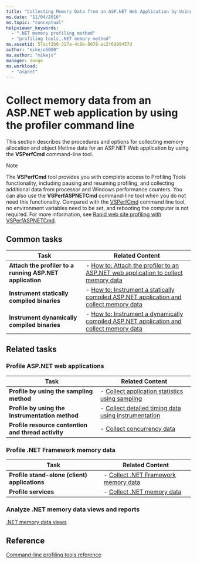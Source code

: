 ```yaml
---
title: "Collecting Memory Data from an ASP.NET Web Application by Using the Profiler Command Line | Microsoft Docs"
ms.date: "11/04/2016"
ms.topic: "conceptual"
helpviewer_keywords: 
  - ".NET memory profiling method"
  - "profiling tools,.NET memory method"
ms.assetid: 57acf2b0-327a-4c0e-8078-ac2f6d99457d
author: "mikejo5000"
ms.author: "mikejo"
manager: douge
ms.workload: 
  - "aspnet"
---
```

# Collect memory data from an ASP.NET web application by using the profiler command line
This section describes the procedures and options for collecting memory allocation and object lifetime data for an ASP.NET Web application by using the **VSPerfCmd** command-line tool.  
  
> [!NOTE]
>  The **VSPerfCmd** tool provides you with complete access to Profiling Tools functionality, including pausing and resuming profiling, and collecting additional data from processor and Windows performance counters. You can also use the  **VSPerfASPNETCmd** command-line tool when you do not need this functionality. Compared with the [VSPerfCmd](../profiling/vsperfcmd.md) command line tool, no environment variables need to be set, and rebooting the computer is not required. For more information, see [Rapid web site profiling with VSPerfASPNETCmd](../profiling/rapid-web-site-profiling-with-vsperfaspnetcmd.md).  
  
## Common tasks
  
|Task|Related Content|  
|----------|---------------------|  
|**Attach the profiler to a running ASP.NET application**|-   [How to: Attach the profiler to an ASP.NET web application to collect memory data](../profiling/how-to-attach-the-profiler-to-an-aspnet-web-application-to-collect-memory-data-by-using-the-command-line.md)|  
|**Instrument statically compiled binaries**|-   [How to: Instrument a statically compiled ASP.NET application and collect memory data](../profiling/how-to-instrument-a-statically-compiled-aspnet-app-and-collect-memory-data.md)|  
|**Instrument dynamically compiled binaries**|-   [How to: Instrument a dynamically compiled ASP.NET application and collect memory data](../profiling/how-to-instrument-a-dynamically-compiled-aspnet-web-application-and-collect-memory-data.md)|  
  
## Related tasks
  
### Profile ASP.NET web applications  
  
|Task|Related Content|  
|----------|---------------------|  
|**Profile by using the sampling method**|-   [Collect application statistics using sampling](../profiling/collecting-application-statistics-for-aspnet-using-the-profiler-sampling-method.md)|  
|**Profile by using the instrumentation method**|-   [Collect detailed timing data using instrumentation](../profiling/collecting-detailed-timing-data-aspnet-profiler-instrumentation-method.md)|  
|**Profile resource contention and thread activity**|-   [Collect concurrency data](../profiling/collecting-concurrency-data-for-an-aspnet-web-application.md)|  
  
### Profile .NET Framework memory data  
  
|Task|Related Content|  
|----------|---------------------|  
|**Profile stand-alone (client) applications**|-   [Collect .NET Framework memory data](../profiling/collecting-dotnet-framework-memory-data-for-stand-alone-applications.md)|  
|**Profile services**|-   [Collect .NET memory data](../profiling/collecting-memory-data-from-dotnet-framework-services-by-using-the-profiler-command-line.md)|  
  
### Analyze .NET memory data views and reports  
 [.NET memory data views](../profiling/dotnet-memory-data-views.md)  
  
## Reference  
 [Command-line profiling tools reference](../profiling/command-line-profiling-tools-reference.md)